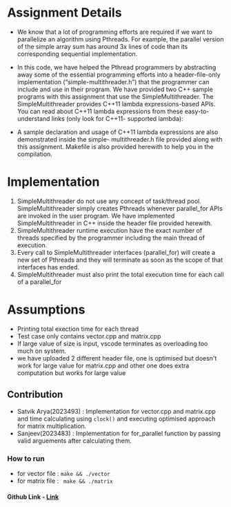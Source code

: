 # Assignment Details 
- We know that a lot of programming efforts are required if we want to parallelize 
an algorithm using Pthreads. For example, the parallel version of the simple array sum 
has around 3x lines of code than its corresponding sequential implementation. 
 
- In this code, we have helped the Pthread programmers by abstracting away some of the essential 
programming efforts into a header-file-only implementation (“simple-multithreader.h”) that the programmer 
can include and use in their program. We have provided two C++ sample programs with this assignment that 
use the SimpleMultithreader. The SimpleMultithreader provides C++11 lambda expressions-based APIs. You 
can  read  about  C++11  lambda  expressions  from  these  easy-to-understand  links  (only  look  for  C++11-
supported lambda): 
 
- A  sample  declaration  and  usage  of  C++11  lambda  expressions  are  also  demonstrated  inside  the  simple-
multithreader.h file provided along with this assignment. Makefile is also provided herewith to help you in the 
compilation. 


# Implementation 
1. SimpleMultithreader do not use any concept of task/thread pool. SimpleMultithreader simply 
creates Pthreads whenever parallel_for APIs are invoked in the user program. We have implemented
SimpleMultithreader in C++ inside the header file provided herewith.  
2.  SimpleMultithreader runtime execution have the exact number of threads specified by the 
programmer including the main thread of execution. 
3.  Every call to SimpleMultithreader interfaces (parallel_for) will create a new set of Pthreads and they will 
terminate as soon as the scope of that interfaces has ended.  
4. SimpleMultithreader must also print the total execution time for each call of a parallel_for

# Assumptions 
- Printing total exection time for each thread
- Test case only contains vector.cpp and matrix.cpp
- If large value of size is input, vscode terminates as overloading too much on system.
- we have uploaded 2 different header file, one is optimised but doesn't work for large value for matrix.cpp and other one does extra computation but works for large value

## Contribution
- Satvik Arya(2023493) : Implementation for vector.cpp and matrix.cpp and time calculating using `clock()` and executing optimised approach for matrix multiplication.
- Sanjeev(2023483) : Implementation for for_parallel function by passing valid arguements after calculating them.
### How to run 
- for vector file : ```make && ./vector```
- for matrix file : ``` make && ./matrix```

#### Github Link - [Link](https://github.com/nav-yam/OS-A5)
